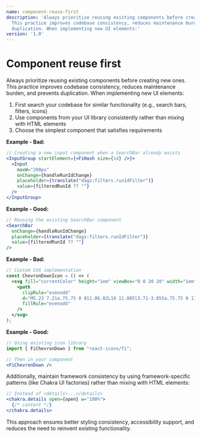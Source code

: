 ```yaml
---
name: component-reuse-first
description: 'Always prioritize reusing existing components before creating new ones.
  This practice improves codebase consistency, reduces maintenance burden, and prevents
  duplication. When implementing new UI elements:'
version: '1.0'
---
```

# Component reuse first

Always prioritize reusing existing components before creating new ones. This practice improves codebase consistency, reduces maintenance burden, and prevents duplication. When implementing new UI elements:

1. First search your codebase for similar functionality (e.g., search bars, filters, icons)
2. Use components from your UI library consistently rather than mixing with HTML elements
3. Choose the simplest component that satisfies requirements

**Example - Bad:**
```jsx
// Creating a new input component when a SearchBar already exists
<InputGroup startElement={<FiHash size={14} />}>
  <Input
    maxW="200px"
    onChange={handleRunIdChange}
    placeholder={translate("dags:filters.runIdFilter")}
    value={filteredRunId ?? ""}
  />
</InputGroup>
```

**Example - Good:**
```jsx
// Reusing the existing SearchBar component
<SearchBar
  onChange={handleRunIdChange}
  placeholder={translate("dags:filters.runIdFilter")}
  value={filteredRunId ?? ""}
/>
```

**Example - Bad:**
```jsx
// Custom SVG implementation
const ChevronDownIcon = () => (
  <svg fill="currentColor" height="1em" viewBox="0 0 20 20" width="1em">
    <path
      clipRule="evenodd"
      d="M5.23 7.21a.75.75 0 011.06.02L10 11.085l3.71-3.855a.75.75 0 111.08 1.04l-4.24 4.4a.75.75 0 01-1.08 0l-4.24-4.4a.75.75 0 01.02-1.06z"
      fillRule="evenodd"
    />
  </svg>
);
```

**Example - Good:**
```jsx
// Using existing icon library
import { FiChevronDown } from "react-icons/fi";

// Then in your component
<FiChevronDown />
```

Additionally, maintain framework consistency by using framework-specific patterns (like Chakra UI factories) rather than mixing with HTML elements:

```jsx
// Instead of <details>...</details>
<chakra.details open={open} w="100%">
  {/* content */}
</chakra.details>
```

This approach ensures better styling consistency, accessibility support, and reduces the need to reinvent existing functionality.
